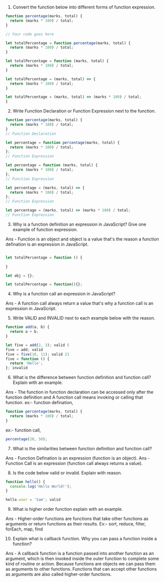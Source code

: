 1. Convert the function below into different forms of function expression.

```js
function percentage(marks, total) {
  return (marks * 100) / total;
}

// Your code goes here

let totalPercentage = function percentage(marks, total) {
  return (marks * 100) / total;
}

let totalPercentage = function (marks, total) {
  return (marks * 100) / total;
}

let totalPercentage = (marks, total) => {
  return (marks * 100) / total;
}

let totalPercentage = (marks, total) => (marks * 100) / total;
}
```

2. Write Function Declaration or Function Expression next to the function.

```js
function percentage(marks, total) {
  return (marks * 100) / total;
}
// Function Declaration
```

```js
let percentage = function percentage(marks, total) {
  return (marks * 100) / total;
};
// Function Expression
```

```js
let percentage = function (marks, total) {
  return (marks * 100) / total;
};
// Function Expression
```

```js
let percentage = (marks, total) => {
  return (marks * 100) / total;
};
// Function Expression
```

```js
let percentage = (marks, total) => (marks * 100) / total;
// Function Expression
```

3. Why is a function definition an expression in JavaScript? Give one example of function expression.

Ans - Function is an object and object is a value that's the reason a function defination is an expression in JavaScript. 

```js

let totalPercentage = function () {
  
}

let obj = {};

let totalPercentage = function(){};
```

4. Why is a function call an expression in JavaScript?

Ans - A function call always return a value that's why a function call is an expression in JavaScript.

5. Write VALID and INVALID next to each example below with the reason.

```js
function add(a, b) {
  return a + b;
}

let five = add(2, 3); valid 5
five = add; valid
five = five(10, 11); valid 21
five = function () {
  return 'Hello';
}; invalid
```

6. What is the difference between function definition and function call? Explain with an example.

Ans - The function in function declaration can be accessed only after the function definition and A function call means invoking or calling that function. 
ex:- function defination,
```js
function percentage(marks, total) {
  return (marks * 100) / total;
}
```
ex:- function call,
```js
percentage(20, 50);
```

7. What is the similarities between function definition and function call?

Ans - Function Defination is an expression (function is an object).
Ans - Function Call is an expression (function call always returns a value).

8. Is the code below valid or invalid. Explain with reason.

```js
function hello() {
  console.log('Hello World!');
}

hello.user = 'Sam'; valid
```

9. What is higher order function explain with an example.

Ans - Higher-order functions are functions that take other functions as arguments or return functions as their results. Ex:- sort, reduce, filter, forEach, map, find

10. Explain what is callback function. Why you can pass a function inside a function?

Ans - A callback function is a function passed into another function as an argument, which is then invoked inside the outer function to complete some kind of routine or action.
Because functions are objects we can pass them as arguments to other functions. Functions that can accept other functions as arguments are also called higher-order functions. 
